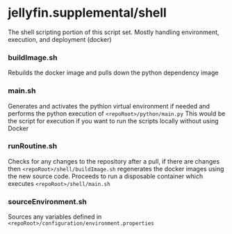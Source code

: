 # jellyfin.supplemental/shell

The shell scripting portion of this script set. Mostly handling environment, execution, and deployment (docker)

### buildImage.sh

Rebuilds the docker image and pulls down the python dependency image

### main.sh

Generates and activates the pythion virtual environment if needed and performs the python execution of `<repoRoot>/python/main.py`
This would be the script for execution if you want to run the scripts locally without using Docker

### runRoutine.sh

Checks for any changes to the repository after a pull, if there are changes then `<repoRoot>/shell/buildImage.sh` regenerates the docker images using the new source code. Proceeds to run a disposable container which executes `<repoRoot>/shell/main.sh`

### sourceEnvironment.sh

Sources any variables defined in `<repoRoot>/configuration/environment.properties`
